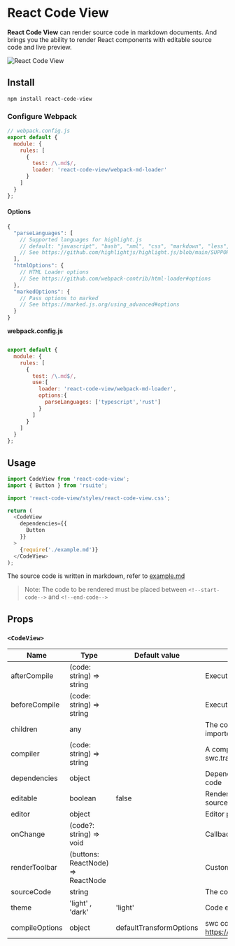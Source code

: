 # React Code View

**React Code View** can render source code in markdown documents. And brings you the ability to render React components with editable source code and live preview.

![React Code View](https://user-images.githubusercontent.com/1203827/178659124-f4a8658f-1087-4c55-b89b-04dcfc5568cb.gif)

## Install

```
npm install react-code-view
```

### Configure Webpack

```js
// webpack.config.js
export default {
  module: {
    rules: [
      {
        test: /\.md$/,
        loader: 'react-code-view/webpack-md-loader'
      }
    ]
  }
};
```

#### Options

```js
{
  "parseLanguages": [
    // Supported languages for highlight.js
    // default: "javascript", "bash", "xml", "css", "markdown", "less", "typescript"
    // See https://github.com/highlightjs/highlight.js/blob/main/SUPPORTED_LANGUAGES.md
  ],
  "htmlOptions": {
    // HTML Loader options
    // See https://github.com/webpack-contrib/html-loader#options
  },
  "markedOptions": {
    // Pass options to marked
    // See https://marked.js.org/using_advanced#options
  }
}
```

**webpack.config.js**

```js

export default {
  module: {
    rules: [
      {
        test: /\.md$/,
        use:[
          loader: 'react-code-view/webpack-md-loader',
          options:{
            parseLanguages: ['typescript','rust']
          }
        ]
      }
    ]
  }
};
```

## Usage

```js
import CodeView from 'react-code-view';
import { Button } from 'rsuite';

import 'react-code-view/styles/react-code-view.css';

return (
  <CodeView
    dependencies={{
      Button
    }}
  >
    {require('./example.md')}
  </CodeView>
);
```

The source code is written in markdown, refer to [example.md](https://raw.githubusercontent.com/simonguo/react-code-view/main/docs/example.md)

> Note: The code to be rendered must be placed between `<!--start-code-->` and `<!--end-code-->`

## Props

### `<CodeView>`

| Name           | Type                              | Default value           | Description                                                               |
| -------------- | --------------------------------- | ----------------------- | ------------------------------------------------------------------------- |
| afterCompile   | (code: string) => string          |                         | Executed after compiling the code                                         |
| beforeCompile  | (code: string) => string          |                         | Executed before compiling the code                                        |
| children       | any                               |                         | The code to be rendered is executed. Usually imported via markdown-loader |
| compiler       | (code: string) => string          |                         | A compiler that transforms the code. Use swc.transformSync by default     |
| dependencies   | object                            |                         | Dependent objects required by the executed code                           |
| editable       | boolean                           | false                   | Renders a code editor that can modify the source code                     |
| editor         | object                            |                         | Editor properties                                                         |
| onChange       | (code?: string) => void           |                         | Callback triggered after code change                                      |
| renderToolbar  | (buttons: ReactNode) => ReactNode |                         | Customize the rendering toolbar                                           |
| sourceCode     | string                            |                         | The code to be rendered is executed                                       |
| theme          | 'light' , 'dark'                  | 'light'                 | Code editor theme, applied to CodeMirror                                  |
| compileOptions | object                            | defaultTransformOptions | swc configuration https://swc.rs/docs/configuration/compilation           |
